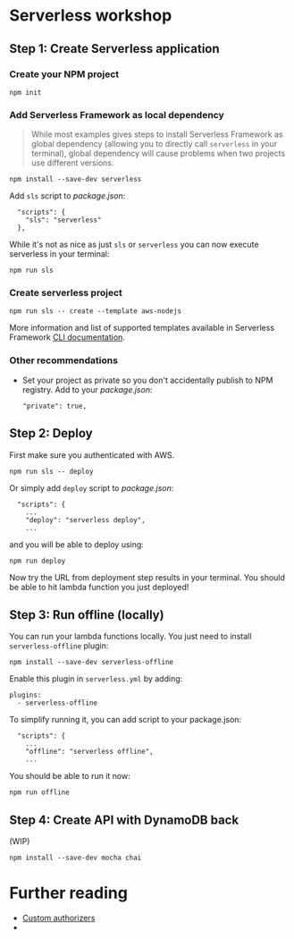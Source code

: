 # Serverless workshop

## Step 1: Create Serverless application

### Create your NPM project

`npm init`

### Add Serverless Framework as local dependency

> While most examples gives steps to install Serverless Framework as global dependency (allowing you to directly call `serverless` in your terminal), global dependency will cause problems when two projects use different versions.

`npm install --save-dev serverless`

Add `sls` script to _package.json_:
```
  "scripts": {
    "sls": "serverless"
  },
```

While it's not as nice as just `sls` or `serverless` you can now execute serverless in your terminal:

`npm run sls`

### Create serverless project

`npm run sls -- create --template aws-nodejs`

More information and list of supported templates available in Serverless Framework [CLI documentation](https://serverless.com/framework/docs/providers/aws/cli-reference/create/).

### Other recommendations

* Set your project as private so you don't accidentally publish to NPM registry. Add to your _package.json_:

  `"private": true,`

## Step 2: Deploy

First make sure you authenticated with AWS.

`npm run sls -- deploy`

Or simply add `deploy` script to _package.json_:

```
  "scripts": {
    ...
    "deploy": "serverless deploy",
    ...
```

and you will be able to deploy using:

`npm run deploy`

Now try the URL from deployment step results in your terminal. You should be able to hit lambda function you just deployed!

## Step 3: Run offline (locally)

You can run your lambda functions locally. You just need to install `serverless-offline` plugin:

`npm install --save-dev serverless-offline`

Enable this plugin in `serverless.yml` by adding:

```
plugins:
  - serverless-offline
```

To simplify running it, you can add script to your package.json:

```
  "scripts": {
    ...
    "offline": "serverless offline",
    ...
```

You should be able to run it now:

`npm run offline`

## Step 4: Create API with DynamoDB back

(WIP)

`npm install --save-dev mocha chai`

# Further reading

* [Custom authorizers](https://aws.amazon.com/blogs/compute/introducing-custom-authorizers-in-amazon-api-gateway/)
* 